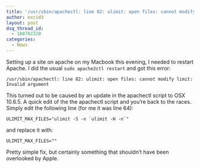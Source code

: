 ```yaml
---
title: '/usr/sbin/apachectl: line 82: ulimit: open files: cannot modify limit: Invalid argument'
author: excid3
layout: post
dsq_thread_id:
  - 188702320
categories:
  - News
---
```

Setting up a site on apache on my Macbook this evening, I needed to restart Apache. I did the usual `sudo apache2ctl restart` and got this error:

`/usr/sbin/apachectl: line 82: ulimit: open files: cannot modify limit: Invalid argument`

This turned out to be caused by an update in the apachectl script to OSX 10.6.5. A quick edit of the the apachectl script and you’re back to the races. Simply edit the following line (for me it was line 64):


    ULIMIT_MAX_FILES="ulimit -S -n `ulimit -H -n`"

and replace it with:


    ULIMIT_MAX_FILES=""

Pretty simple fix, but certainly something that shouldn’t have been overlooked by Apple.